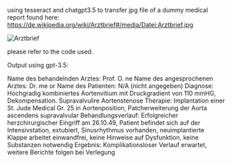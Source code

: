 using tesseract and chatgpt3.5 to transfer jpg file of a dummy medical report found here: https://de.wikipedia.org/wiki/Arztbrief#/media/Datei:Arztbrief.jpg

![Arztbrief]([https://de.wikipedia.org/wiki/Arztbrief#/media/Datei:Arztbrief.jpg](https://upload.wikimedia.org/wikipedia/commons/thumb/5/56/Arztbrief.jpg/1920px-Arztbrief.jpg))

please refer to the code used.

Output using gpt-3.5:

Name des behandelnden Arztes: Prof. O. ne
Name des angesprochenen Arztes: Dr. me or
Name des Patienten: N/A (nicht angegeben)
Diagnose: Hochgradig kombiniertes Aortenvitium mit Druckgradient von 110 mmHG, Dekompensation. Supravalvulire Aortenstenose
Therapie: Implantation einer St. Jude Medical Gr. 25 in Aortenposition, Patcherweiterung der Aorta ascendens supravalvular
Behandlungsverlauf: Erfolgreicher herzchirurgischer Eingriff am 26.10.49, Patient befindet sich auf der Intensivstation, extubiert, Sinusrhythmus vorhanden, neuimplantierte Klappe arbeitet einwandfrei, keine Hinweise auf Dysfunktion, keine Substanzen notwendig
Ergebnis: Komplikationsloser Verlauf erwartet, weitere Berichte folgen bei Verlegung
